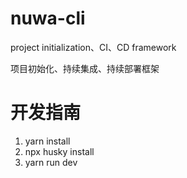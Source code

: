 # nuwa-cli

project initialization、CI、CD framework

项目初始化、持续集成、持续部署框架

# 开发指南
1. yarn install
2. npx husky install
3. yarn run dev